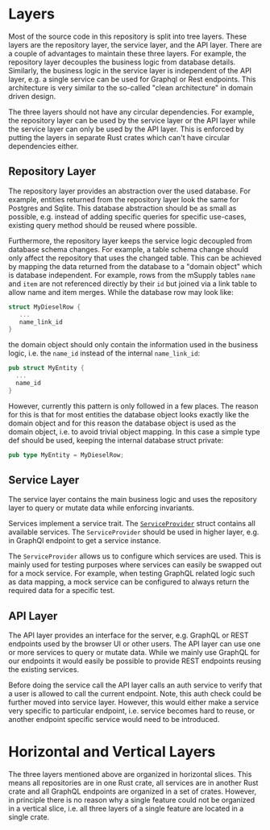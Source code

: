 # Layers

Most of the source code in this repository is split into tree layers.
These layers are the repository layer, the service layer, and the API layer.
There are a couple of advantages to maintain these three layers.
For example, the repository layer decouples the business logic from database details.
Similarly, the business logic in the service layer is independent of the API layer, e.g. a single service can be used for Graphql or Rest endpoints.
This architecture is very similar to the so-called "clean architecture" in domain driven design.

The three layers should not have any circular dependencies.
For example, the repository layer can be used by the service layer or the API layer while the service layer can only be used by the API layer.
This is enforced by putting the layers in separate Rust crates which can't have circular dependencies either.

## Repository Layer

The repository layer provides an abstraction over the used database.
For example, entities returned from the repository layer look the same for Postgres and Sqlite.
This database abstraction should be as small as possible, e.g. instead of adding specific queries for specific use-cases, existing query method should be reused where possible.

Furthermore, the repository layer keeps the service logic decoupled from database schema changes.
For example, a table schema change should only affect the repository that uses the changed table.
This can be achieved by mapping the data returned from the database to a "domain object" which is database independent.
For example, rows from the mSupply tables `name` and `item` are not referenced directly by their `id` but joined via a link table to allow name and item merges.
While the database row may look like:

```rust
struct MyDieselRow {
   ...
   name_link_id
}
```

the domain object should only contain the information used in the business logic, i.e. the `name_id` instead of the internal `name_link_id`:

```rust
pub struct MyEntity {
  ...
  name_id
}
```

However, currently this pattern is only followed in a few places.
The reason for this is that for most entities the database object looks exactly like the domain object and for this reason the database object is used as the domain object, i.e. to avoid trivial object mapping.
In this case a simple type def should be used, keeping the internal database struct private:

```rust
pub type MyEntity = MyDieselRow;
```

## Service Layer

The service layer contains the main business logic and uses the repository layer to query or mutate data while enforcing invariants.

Services implement a service trait.
The [`ServiceProvider`](service/src/service_provider.rs) struct contains all available services.
The `ServiceProvider` should be used in higher layer, e.g. in GraphQl endpoint to get a service instance.

The `ServiceProvider` allows us to configure which services are used.
This is mainly used for testing purposes where services can easily be swapped out for a mock service.
For example, when testing GraphQL related logic such as data mapping, a mock service can be configured to always return the required data for a specific test.

## API Layer

The API layer provides an interface for the server, e.g. GraphQL or REST endpoints used by the browser UI or other users.
The API layer can use one or more services to query or mutate data.
While we mainly use GraphQL for our endpoints it would easily be possible to provide REST endpoints reusing the existing services.

Before doing the service call the API layer calls an auth service to verify that a user is allowed to call the current endpoint.
Note, this auth check could be further moved into service layer.
However, this would either make a service very specific to particular endpoint, i.e. service becomes hard to reuse, or another endpoint specific service would need to be introduced.

# Horizontal and Vertical Layers

The three layers mentioned above are organized in horizontal slices.
This means all repositories are in one Rust crate, all services are in another Rust crate and all GraphQL endpoints are organized in a set of crates.
However, in principle there is no reason why a single feature could not be organized in a vertical slice, i.e. all three layers of a single feature are located in a single crate.
